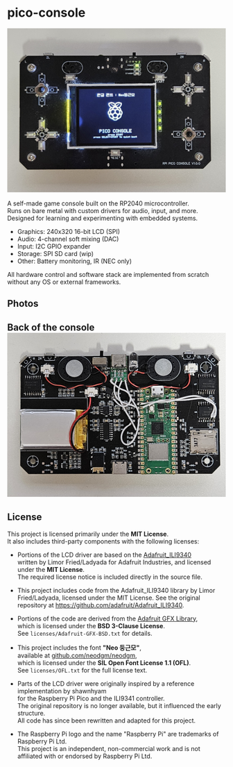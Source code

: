 # pico-console

![Front view](doc/front.jpg)

A self-made game console built on the RP2040 microcontroller.  
Runs on bare metal with custom drivers for audio, input, and more.  
Designed for learning and experimenting with embedded systems.

- Graphics: 240x320 16-bit LCD (SPI)
- Audio: 4-channel soft mixing (DAC)
- Input: I2C GPIO expander
- Storage: SPI SD card (wip)
- Other: Battery monitoring, IR (NEC only)

All hardware control and software stack are implemented from scratch without any OS or external frameworks.

## Photos

Back of the console
![Back view](doc/back.jpg)
---

## License

This project is licensed primarily under the **MIT License**.  
It also includes third-party components with the following licenses:

- Portions of the LCD driver are based on the [Adafruit_ILI9340](https://github.com/adafruit/Adafruit_ILI9340)  
  written by Limor Fried/Ladyada for Adafruit Industries, and licensed under the **MIT License**.  
  The required license notice is included directly in the source file.

- This project includes code from the Adafruit_ILI9340 library by Limor Fried/Ladyada, licensed under the MIT License. See the original repository at 
  https://github.com/adafruit/Adafruit_ILI9340.

- Portions of the code are derived from the [Adafruit GFX Library](https://github.com/adafruit/Adafruit-GFX-Library),  
  which is licensed under the **BSD 3-Clause License**.  
  See `licenses/Adafruit-GFX-BSD.txt` for details.

- This project includes the font **"Neo 둥근모"**,  
  available at [github.com/neodgm/neodgm](https://github.com/neodgm/neodgm),  
  which is licensed under the **SIL Open Font License 1.1 (OFL)**.  
  See `licenses/OFL.txt` for the full license text.

- Parts of the LCD driver were originally inspired by a reference implementation by shawnhyam  
  for the Raspberry Pi Pico and the ILI9341 controller.  
  The original repository is no longer available, but it influenced the early structure.  
  All code has since been rewritten and adapted for this project.

- The Raspberry Pi logo and the name "Raspberry Pi" are trademarks of Raspberry Pi Ltd.  
  This project is an independent, non-commercial work and is not affiliated with or endorsed by Raspberry Pi Ltd.
